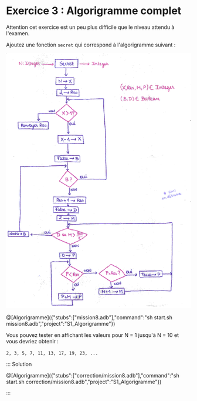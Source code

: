 # Exercice 3 : Algorigramme complet

Attention cet exercice est un peu plus difficile que le niveau attendu à l'examen.

Ajoutez une fonction `secret` qui correspond à l'algorigramme suivant :

![AlgoHardMax](/ressources/S1/Algorigramme/algo_complet_exam.png)


@[Algorigramme]({"stubs":["mission8.adb"],"command":"sh start.sh mission8.adb","project":"S1_Algorigramme"})

Vous pouvez tester en affichant les valeurs pour N = 1 jusqu'à N = 10 et vous devriez obtenir : 

`2, 3, 5, 7, 11, 13, 17, 19, 23, ...`

::: Solution

@[Algorigramme]({"stubs":["correction/mission8.adb"],"command":"sh start.sh correction/mission8.adb","project":"S1_Algorigramme"})

:::
